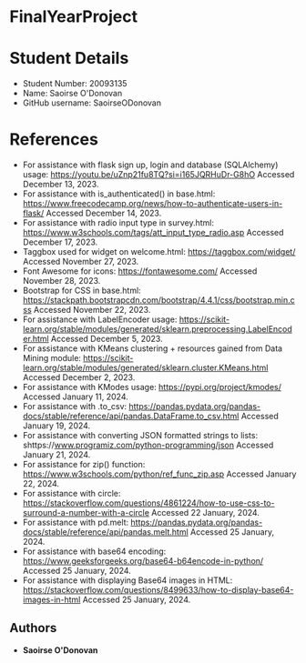 # FinalYearProject

# Student Details

* Student Number: 20093135
* Name: Saoirse O'Donovan
* GitHub username: SaoirseODonovan

# References

* For assistance with flask sign up, login and database (SQLAlchemy) usage: https://youtu.be/uZnp21fu8TQ?si=i165JQRHuDr-G8hO Accessed December 13, 2023.
* For assistance with is_authenticated() in base.html: https://www.freecodecamp.org/news/how-to-authenticate-users-in-flask/ Accessed December 14, 2023.
* For assistance with radio input type in survey.html: https://www.w3schools.com/tags/att_input_type_radio.asp Accessed December 17, 2023.
* Taggbox used for widget on welcome.html: https://taggbox.com/widget/ Accessed November 27, 2023.
* Font Awesome for icons: https://fontawesome.com/ Accessed November 28, 2023.
* Bootstrap for CSS in base.html: https://stackpath.bootstrapcdn.com/bootstrap/4.4.1/css/bootstrap.min.css Accessed November 22, 2023.
* For assistance with LabelEncoder usage: https://scikit-learn.org/stable/modules/generated/sklearn.preprocessing.LabelEncoder.html Accessed December 5, 2023.
* For assistance with KMeans clustering + resources gained from Data Mining module: https://scikit-learn.org/stable/modules/generated/sklearn.cluster.KMeans.html Accessed December 2, 2023.
* For assistance with KModes usage: https://pypi.org/project/kmodes/ Accessed January 11, 2024.
* For assistance with .to_csv: https://pandas.pydata.org/pandas-docs/stable/reference/api/pandas.DataFrame.to_csv.html Accessed January 19, 2024.
* For assistance with converting JSON formatted strings to lists: shttps://www.programiz.com/python-programming/json Accessed January 21, 2024.
* For assistance for zip() function: https://www.w3schools.com/python/ref_func_zip.asp Accessed January 22, 2024.
* For assistance with circle: https://stackoverflow.com/questions/4861224/how-to-use-css-to-surround-a-number-with-a-circle Accessed 22 January, 2024.
* For assistance with pd.melt: https://pandas.pydata.org/pandas-docs/stable/reference/api/pandas.melt.html Accessed 25 January, 2024.
* For assistance with base64 encoding: https://www.geeksforgeeks.org/base64-b64encode-in-python/ Accessed 25 January, 2024.
* For assistance with displaying Base64 images in HTML: https://stackoverflow.com/questions/8499633/how-to-display-base64-images-in-html Accessed 25 January, 2024.

## Authors

- **Saoirse O'Donovan**

